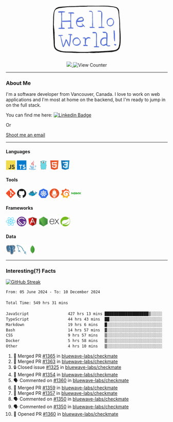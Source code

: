 <div align="center">
    <img src="./img/hello_world.webp" height="200px" width="">
    <div>
        <a href="https://www.linkedin.com/in/ajhollid">
            <img src="https://img.shields.io/badge/LinkedIn-blue"/>
        </a>
        <img src="https://komarev.com/ghpvc/?username=ajhollid&color=yellow" alt="View Counter">
    </div>
</div>

---

### About Me

I'm a software developer from Vancouver, Canada. I love to work on web applications and I'm most at home on the backend, but I'm ready to jump in on the full stack.

You can find me here: [![Linkedin Badge](https://img.shields.io/badge/-ajhollid-blue?style=flat&logo=Linkedin&logoColor=white)](https://www.linkedin.com/in/ajhollid)

Or

[Shoot me an email](mailto:ajhollid@gmail.com)

---

#### Languages

<div>
    <img src="./img/devicons/javascript-original.svg" width=30 height=30 alt="JavaScript">
    <img src="/img/devicons/typescript-original.svg" width=30 height=30 alt="TypeScript">
    <img src="./img/devicons/java-original.svg" width=30 height=30 alt="Java">
    <img src="./img/devicons/go-original.svg" width=30 height=30 alt="Golang">
    <img src="./img/devicons/html5-original.svg" width=30 height=30 alt="HTML 5">
    <img src="./img/devicons/css3-original.svg" width=30 height=30 alt="CSS 3">
</div>

#### Tools

<div>
    <img src="./img/devicons/git-original.svg" width=30 height=30 alt="Git">
    <img src="./img/devicons/github-original.svg" width=30 height=30 alt="Github">
    <img src="./img/devicons/docker-original.svg" width=30 
    height=30 alt="Docker">
    <img src="./img/devicons/kubernetes-original.svg" width=30 height=30 alt="K8">
    <img src="./img/devicons/prometheus-original.svg" width=30 height=30 alt="Prometheus">
    <img src="./img/devicons/grafana-original.svg" width=30 height=30 alt="Grafana">
    <img src="./img/devicons/nginx-original.svg" width=30 height=30 alt="Nginx">
</div>

#### Frameworks

<div>
    <img src="./img/devicons/react-original.svg" width=30 height=30 alt="React">
    <img src="./img/devicons/gatsby-original.svg" width=30 height=30 alt="Gatsby">
    <img src="./img/devicons/angularjs-original.svg" width=30 height=30 alt="AngularJS">
    <img src="./img/devicons/nodejs-original.svg" width=30 height=30 alt="NodeJS">
    <img src="./img/devicons/express-original.svg" width=30 height=30 alt="Express">
    <img src="./img/devicons/spring-original.svg" width=30 height=30 alt="Spring">
</div>

#### Data

<div>
    <img src="./img/devicons/postgresql-original.svg" width=30 height=30 alt="Postgresql">
    <img src="./img/devicons/mysql-original.svg" width=30 height=30 alt="Mysql">
    <img src="./img/devicons/mongodb-original.svg" width=30 height=30 alt="MongoDB">
</div>

---

### Interesting(?) Facts

[![GitHub Streak](http://github-readme-streak-stats.herokuapp.com?user=ajhollid)](https://git.io/streak-stats)

 <!--START_SECTION:waka-->

```txt
From: 05 June 2024 - To: 10 December 2024

Total Time: 549 hrs 31 mins

JavaScript                 427 hrs 13 mins ███████████████████▒░░░░░   77.16 %
TypeScript                 44 hrs 43 mins  ██░░░░░░░░░░░░░░░░░░░░░░░   08.08 %
Markdown                   19 hrs 6 mins   █░░░░░░░░░░░░░░░░░░░░░░░░   03.45 %
Bash                       14 hrs 57 mins  ▓░░░░░░░░░░░░░░░░░░░░░░░░   02.70 %
CSS                        9 hrs 57 mins   ▒░░░░░░░░░░░░░░░░░░░░░░░░   01.80 %
Docker                     5 hrs 58 mins   ▒░░░░░░░░░░░░░░░░░░░░░░░░   01.08 %
Other                      4 hrs 10 mins   ▒░░░░░░░░░░░░░░░░░░░░░░░░   00.75 %
```

<!--END_SECTION:waka-->


<!--START_SECTION:activity-->
1. 🎉 Merged PR [#1365](https://github.com/bluewave-labs/checkmate/pull/1365) in [bluewave-labs/checkmate](https://github.com/bluewave-labs/checkmate)
2. 🎉 Merged PR [#1363](https://github.com/bluewave-labs/checkmate/pull/1363) in [bluewave-labs/checkmate](https://github.com/bluewave-labs/checkmate)
3. 🔒 Closed issue [#1325](https://github.com/bluewave-labs/checkmate/issues/1325) in [bluewave-labs/checkmate](https://github.com/bluewave-labs/checkmate)
4. 🎉 Merged PR [#1354](https://github.com/bluewave-labs/checkmate/pull/1354) in [bluewave-labs/checkmate](https://github.com/bluewave-labs/checkmate)
5. 🗣 Commented on [#1360](https://github.com/bluewave-labs/checkmate/pull/1360#issuecomment-2537571956) in [bluewave-labs/checkmate](https://github.com/bluewave-labs/checkmate)
6. 🎉 Merged PR [#1359](https://github.com/bluewave-labs/checkmate/pull/1359) in [bluewave-labs/checkmate](https://github.com/bluewave-labs/checkmate)
7. 🎉 Merged PR [#1357](https://github.com/bluewave-labs/checkmate/pull/1357) in [bluewave-labs/checkmate](https://github.com/bluewave-labs/checkmate)
8. 🗣 Commented on [#1350](https://github.com/bluewave-labs/checkmate/issues/1350#issuecomment-2535556756) in [bluewave-labs/checkmate](https://github.com/bluewave-labs/checkmate)
9. 🗣 Commented on [#1350](https://github.com/bluewave-labs/checkmate/issues/1350#issuecomment-2534061536) in [bluewave-labs/checkmate](https://github.com/bluewave-labs/checkmate)
10. 💪 Opened PR [#1360](https://github.com/bluewave-labs/checkmate/pull/1360) in [bluewave-labs/checkmate](https://github.com/bluewave-labs/checkmate)
<!--END_SECTION:activity-->
